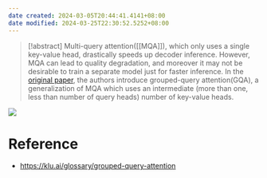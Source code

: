 ```yaml
---
date created: 2024-03-05T20:44:41.4141+08:00
date modified: 2024-03-25T22:30:52.5252+08:00
---
```


> [!abstract] Multi-query attention([[MQA]]), which only uses a single key-value head, drastically speeds up decoder inference. However, MQA can lead to quality degradation, and moreover it may not be desirable to train a separate model just for faster inference. In the [original paper](https://arxiv.org/abs/2305.13245), the authors introduce grouped-query attention(GQA), a generalization of MQA which uses an intermediate (more than one, less than number of query heads) number of key-value heads.

![](https://klu.ai/_next/image?url=%2F_next%2Fstatic%2Fmedia%2Fklu-gqa-grouped-query-attention.083adbc7.png&w=1920&q=100)

# Reference

- https://klu.ai/glossary/grouped-query-attention
